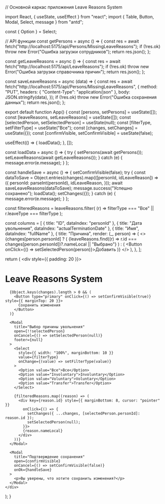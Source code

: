 
// Основной каркас приложения Leave Reasons System

import React, { useState, useEffect } from "react";
import { Table, Button, Modal, Select, message } from "antd";

const { Option } = Select;

// API функции
const getPersons = async () => {
  const res = await fetch("http://localhost:5175/api/Persons/MissingLeaveReasons");
  if (!res.ok) throw new Error("Ошибка загрузки сотрудников");
  return res.json();
};

const getLeaveReasons = async () => {
  const res = await fetch("http://localhost:5175/api/LeaveReasons");
  if (!res.ok) throw new Error("Ошибка загрузки справочника причин");
  return res.json();
};

const saveLeaveReasons = async (data) => {
  const res = await fetch("http://localhost:5175/api/Persons/MissingLeaveReasons", {
    method: "PUT",
    headers: { "Content-Type": "application/json" },
    body: JSON.stringify(data),
  });
  if (!res.ok) throw new Error("Ошибка сохранения данных");
  return res.json();
};

export default function App() {
  const [persons, setPersons] = useState([]);
  const [leaveReasons, setLeaveReasons] = useState([]);
  const [selectedPerson, setSelectedPerson] = useState(null);
  const [filterType, setFilterType] = useState("Все");
  const [changes, setChanges] = useState({});
  const [confirmVisible, setConfirmVisible] = useState(false);

  useEffect(() => {
    loadData();
  }, []);

  const loadData = async () => {
    try {
      setPersons(await getPersons());
      setLeaveReasons(await getLeaveReasons());
    } catch (e) {
      message.error(e.message);
    }
  };

  const handleSave = async () => {
    setConfirmVisible(false);
    try {
      const dataToSave = Object.entries(changes).map(([personId, idLeaveReason]) => ({
        personId: parseInt(personId),
        idLeaveReason,
      }));
      await saveLeaveReasons(dataToSave);
      message.success("Успешно сохранено");
      loadData();
      setChanges({});
    } catch (e) {
      message.error(e.message);
    }
  };

  const filteredReasons = leaveReasons.filter(
    (r) => filterType === "Все" || r.leaveType === filterType
  );

  const columns = [
    { title: "ID", dataIndex: "personId" },
    { title: "Дата увольнения", dataIndex: "actualTerminationDate" },
    { title: "Имя", dataIndex: "fullName" },
    {
      title: "Причина",
      render: (_, person) => (
        <>
          {changes[person.personId] ? (
            <span>
              {leaveReasons.find((r) => r.id === changes[person.personId])?.nameLocal || "Выбрано"}
            </span>
          ) : (
            <Button onClick={() => setSelectedPerson(person)}>Добавить</Button>
          )}
        </>
      ),
    },
  ];

  return (
    <div style={{ padding: 20 }}>
      <h1>Leave Reasons System</h1>
      <Table dataSource={persons} rowKey="personId" columns={columns} pagination={false} />

      {Object.keys(changes).length > 0 && (
        <Button type="primary" onClick={() => setConfirmVisible(true)} style={{ marginTop: 20 }}>
          Сохранить изменения
        </Button>
      )}

      <Modal
        title="Выбор причины увольнения"
        open={!!selectedPerson}
        onCancel={() => setSelectedPerson(null)}
        footer={null}
      >
        <Select
          style={{ width: "100%", marginBottom: 10 }}
          value={filterType}
          onChange={(value) => setFilterType(value)}
        >
          <Option value="Все">Все</Option>
          <Option value="Involuntary">Involuntary</Option>
          <Option value="Voluntary">Voluntary</Option>
          <Option value="Transfer">Transfer</Option>
        </Select>

        {filteredReasons.map((reason) => (
          <div key={reason.id} style={{ marginBottom: 8, cursor: "pointer" }}
            onClick={() => {
              setChanges({ ...changes, [selectedPerson.personId]: reason.id });
              setSelectedPerson(null);
            }}>
            {reason.nameLocal}
          </div>
        ))}
      </Modal>

      <Modal
        title="Подтверждение сохранения"
        open={confirmVisible}
        onCancel={() => setConfirmVisible(false)}
        onOk={handleSave}
      >
        <p>Вы уверены, что хотите сохранить изменения?</p>
      </Modal>
    </div>
  );
}

